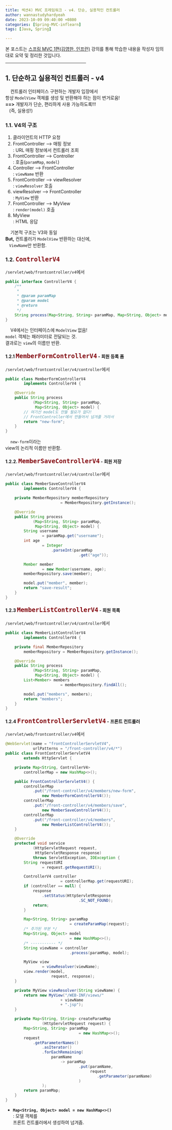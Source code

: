 ```yaml
---
title: 섹션4) MVC 프레임워크 - v4. 단순, 실용적인 컨트롤러
author: wannastudyhardyeah
date: 2023-10-09 09:40:00 +0800
categories: [Spring-MVC-inflearn]
tags: [Java, Spring]

---
```

본 포스트는 <a href="https://www.inflearn.com/course/%EC%8A%A4%ED%94%84%EB%A7%81-mvc-1/">스프링 MVC 1편(김영한, 인프런)</a> 강의를 통해 학습한 내용을 작성자 임의 대로 요약 및 정리한 것입니다.<br>
<hr width="50%">
<h2 id="simple-and-useful-controller">1. 단순하고 실용적인 컨트롤러 - v4</h2>

&nbsp;&nbsp;&nbsp;&nbsp;컨트롤러 인터페이스 구현하는 개발자 입장에서<br>
항상 ``ModelView`` 객체를 생성 및 반환해야 하는 점이 번거로움!<br>
<b>==></b> 개발자가 단순, 편리하게 사용 가능하도록!!!<br>
&nbsp;&nbsp;&nbsp;(즉, 실용성!)<br>

<h3 id="structrue-h3">1.1. V4의 구조</h3>

1. 클라이언트의 HTTP 요청<br>
2. FrontController --> 매핑 정보<br>
\: URL 매핑 정보에서 컨트롤러 조회<br>
3. FrontController --> Controller<br>
\: 호출(``paramMap``, ``model``)<br>
4. Controller --> FrontController<br>
\: ``viewName`` 반환<br>
5. FrontController --> viewResolver<br>
\: ``viewResolver`` 호출<br>
6. viewResolver --> FrontController<br>
\: ``MyView`` 반환<br>
7. FrontController --> MyView<br>
\: ``render(model)`` 호출<br>
8. MyView<br>
\: HTML 응답<br>

&nbsp;&nbsp;&nbsp;&nbsp;기본적 구조는 V3와 동일<br>
<b>But,</b> 컨트롤러가 ``ModelView`` 반환하는 대신에,<br>
&nbsp;&nbsp;&nbsp;``ViewName``만 반환함.<br>

<h3 id="code-controller-v4-h3">1.2. <code class="language-java highlighter-rouge" style="color: #83060e; font-size: 1.2rem;">ControllerV4</code></h3>

``/servlet/web/frontcontroller/v4``에서<br>
```java
public interface ControllerV4 {
    /**
     *
     * @param paramMap
     * @param model
     * @return
     */
    String process(Map<String, String> paramMap, Map<String, Object> model);
}
```
&nbsp;&nbsp;&nbsp;&nbsp;V4에서는 인터페이스에 ``ModelView`` 없음!<br>
``model`` 객체는 패러미터로 전달되는 것.<br>
결과로는 ``view``의 이름만 반환.<br>


<h4 id="code-member-form-controller-v4-h4">1.2.1 <code class="language-java highlighter-rouge" style="color: #83060e; font-size: 1.2rem;">MemberFormControllerV4</code> - 회원 등록 폼</h4>

``/servlet/web/frontcontroller/v4/controller``에서<br>
```java
public class MemberFormControllerV4 
        implements ControllerV4 {

    @Override
    public String process
            (Map<String, String> paramMap, 
             Map<String, Object> model) {
        // 여기선 model도 만들 필요가 없다!
        // FrontController에서 만들어서 넘겨줄 거라서
        return "new-form";
    }
}
```

&nbsp;&nbsp;&nbsp;&nbsp;``new-form``이라는<br>
view의 논리적 이름만 반환함.<br>

<h4 id="code-member-save-controller-v4-h4">1.2.2. <code class="language-java highlighter-rouge" style="color: #83060e; font-size: 1.2rem;">MemberSaveControllerV4</code> - 회원 저장</h4>

``/servlet/web/frontcontroller/v4/controller``에서<br>
```java
public class MemberSaveControllerV4 
        implements ControllerV4 {

    private MemberRepository memberRepository 
                        = MemberRepository.getInstance();

    @Override
    public String process
            (Map<String, String> paramMap, 
             Map<String, Object> model) {
        String username 
                = paramMap.get("username");
        int age 
                = Integer
                    .parseInt(paramMap
                                .get("age"));

        Member member 
                = new Member(username, age);
        memberRepository.save(member);

        model.put("member", member);
        return "save-result";
    }
}
```

<h4 id="code-member-list-controller-v4-h4">1.2.3 <code class="language-java highlighter-rouge" style="color: #83060e; font-size: 1.2rem;">MemberListControllerV4</code> - 회원 목록</h4>

``/servlet/web/frontcontroller/v4/controller``에서<br>
```java
public class MemberListControllerV4 
        implements ControllerV4 {

    private final MemberRepository 
        memberRepository = MemberRepository.getInstance();

    @Override
    public String process
            (Map<String, String> paramMap, 
             Map<String, Object> model) {
        List<Member> members 
                        = memberRepository.findAll();

        model.put("members", members);
        return "members";
    }
}
```

<h4 id="code-front-controller-v4-h4">1.2.4 <code class="language-java highlighter-rouge" style="color: #83060e; font-size: 1.2rem;">FrontControllerServletV4</code> - 프론트 컨트롤러</h4>

``/servlet/web/frontcontroller/v4``에서<br>
```java
@WebServlet(name = "frontControllerServletV4", 
            urlPatterns = "/front-controller/v4/*")
public class FrontControllerServletV4 
        extends HttpServlet {

    private Map<String, ControllerV4> 
        controllerMap = new HashMap<>();

    public FrontControllerServletV4() {
        controllerMap
            .put("/front-controller/v4/members/new-form", 
                new MemberFormControllerV4());
        controllerMap
            .put("/front-controller/v4/members/save", 
                new MemberSaveControllerV4());
        controllerMap
            .put("/front-controller/v4/members", 
                new MemberListControllerV4());
    }

    @Override
    protected void service
            (HttpServletRequest request, 
             HttpServletResponse response) 
            throws ServletException, IOException {
        String requestURI 
                = request.getRequestURI();

        ControllerV4 controller 
                        = controllerMap.get(requestURI);
        if (controller == null) {
            response
                .setStatus(HttpServletResponse
                                .SC_NOT_FOUND);
            return;
        }

        Map<String, String> paramMap 
                            = createParamMap(request);
        /* 추가된 부분 */
        Map<String, Object> model 
                            = new HashMap<>();
        /* ----------- */
        String viewName = controller
                            .process(paramMap, model);

        MyView view 
                = viewResolver(viewName);
        view.render(model, 
                    request, response);
    }

    private MyView viewResolver(String viewName) {
        return new MyView("/WEB-INF/views/" 
                        + viewName 
                        + ".jsp");
    }

    private Map<String, String> createParamMap
                (HttpServletRequest request) {
        Map<String, String> paramMap 
                                = new HashMap<>();
        request
            .getParameterNames()
                .asIterator()
                .forEachRemaining(
                    paramName 
                        -> paramMap
                                .put(paramName, 
                                     request
                                        .getParameter(paramName)
                                )
                );
        return paramMap;
    }
}
```

- <b>``Map<String, Object> model = new HashMap<>()``</b><br>
\: 모델 객체를<br>
프론트 컨트롤러에서 생성하여 넘겨줌.<br>